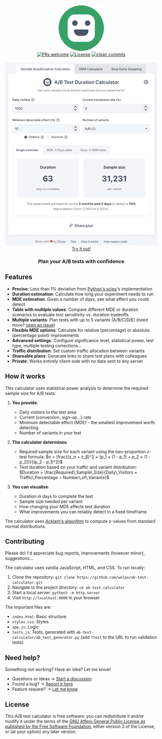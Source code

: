 <p align="center">
    <a href="https://calculator.osc.garden">
        <img src="https://raw.githubusercontent.com/welpo/srm/main/robot.png" width="150" alt="Robot">
    </a>
    <br>
    <a href="#contributing">
        <img src="https://img.shields.io/badge/PRs-welcome-0?style=flat-square&labelcolor=202b2d&color=4a5568" alt="PRs welcome"></a>
    <a href="#license">
        <img src="https://img.shields.io/badge/license-AGPL-0?style=flat-square&labelcolor=202b2d&color=4a5568" alt="License"></a>
    <a href="https://github.com/welpo/git-sumi">
        <img src="https://img.shields.io/badge/clean_commits-git--sumi-0?style=flat-square&labelcolor=202b2d&color=4a5568" alt="clean commits"></a>
    <br>
    <br>
    <a href="https://calculator.osc.garden">
        <img src="screenshot.png" alt="A/B Sample Size & Duration Calculator Screenshot" width="600">
        </a>
    <br>
    <a href="https://calculator.osc.garden">Try it out!</a>
    <br>
</p>

<h3 align="center">Plan your A/B tests with confidence</h3>

## Features

- **Precise**: Less than 1% deviation from [Python's scipy](https://scipy.org/)'s implementation
- **Duration estimation**: Calculate how long your experiment needs to run
- **MDE estimation**: Given a number of days, see what effect you could detect
- **Table with multiple values**: Compare different MDE or duration scenarios to evaluate test sensitivity vs. duration tradeoffs
- **Multiple variants**: Plan tests with up to 5 variants (A/B/C/D/E) (need more? [open an issue](https://github.com/welpo/ab-test-calculator/issues/new?&labels=feature))
- **Flexible MDE options**: Calculate for relative (percentage) or absolute (percentage point) improvements
- **Advanced settings**: Configure significance level, statistical power, test type, multiple testing corrections…
- **Traffic distribution**: Set custom traffic allocation between variants
- **Shareable plans**: Generate links to share test plans with colleagues
- **Private**: Works entirely client-side with no data sent to any server

## How it works

This calculator uses statistical power analysis to determine the required sample size for A/B tests:

1. **You provide**:
   - Daily visitors to the test area
   - Current (conversion, sign-up…) rate
   - Minimum detectable effect (MDE) - the smallest improvement worth detecting
   - Number of variants in your test

2. **The calculator determines**:
   - Required sample size for each variant using the two-proportion z-test formula:
     $n = \frac{(z_α + z_β)^2 × (p_1 × (1 - p_1) + p_2 × (1 - p_2))}{(p_2 - p_1)^2}$
   - Test duration based on your traffic and variant distribution:
     $Duration = \frac{Required\,Sample\,Size}{Daily\,Visitors × Traffic\,Percentage ÷ Number\,of\,Variants}$

3. **You can visualise**:
   - Duration in days to complete the test
   - Sample size needed per variant
   - How changing your MDE affects test duration
   - What improvements you can reliably detect in a fixed timeframe

The calculator uses [Acklam's algorithm](https://web.archive.org/web/20151030215612/http://home.online.no/~pjacklam/notes/invnorm/) to compute z-values from standard normal distributions.

## Contributing

Please do! I'd appreciate bug reports, improvements (however minor), suggestions…

The calculator uses vanilla JavaScript, HTML, and CSS. To run locally:

1. Clone the repository: `git clone https://github.com/welpo/ab-test-calculator.git`
2. Navigate to the project directory: `cd ab-test-calculator`
3. Start a local server: `python3 -m http.server`
4. Visit `http://localhost:8000` in your browser

The important files are:

- `index.html`: Basic structure
- `styles.css`: Styles
- `app.js`: Logic
- `tests.js`: Tests, generated with `ab-test-calculator/ab_test_generator.py` (add `?test` to the URL to run validation tests)

## Need help?

Something not working? Have an idea? Let me know!

- Questions or ideas → [Start a discussion](https://github.com/welpo/ab-test-calculator/discussions)
- Found a bug? → [Report it here](https://github.com/welpo/ab-test-calculator/issues/new?&labels=bug)
- Feature request? → [Let me know](https://github.com/welpo/ab-test-calculator/issues/new?&labels=feature)

## License

This A/B test calculator is free software: you can redistribute it and/or modify it under the terms of the [GNU Affero General Public License as published by the Free Software Foundation](./COPYING), either version 3 of the License, or (at your option) any later version.
